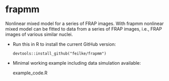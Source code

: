 # frapmm
Nonlinear mixed model for a series of FRAP images. With frapmm nonlinear mixed model can be fitted to data from a series of FRAP images, i.e., FRAP images of various similar nuclei.

- Run this in R to install the current GitHub version:


  ```
  devtools::install_github("feilke/frapmm")
  ```

- Minimal working example including data simulation available: 

  example_code.R
